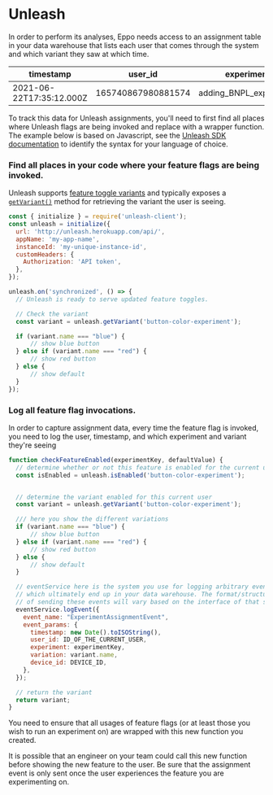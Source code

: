 # Unleash

In order to perform its analyses, Eppo needs access to an assignment table in your data warehouse that lists each user that comes through the system and which variant they saw at which time.

| timestamp | user_id | experiment | variation |
| --------- | ------- | ---------- | --------- |
| 2021-06-22T17:35:12.000Z | 165740867980881574 | adding_BNPL_experiment | affirm |

To track this data for Unleash assignments, you'll need to first find all places where Unleash flags are being invoked and replace with a wrapper function. The example below is based on Javascript, see the [Unleash SDK documentation](https://docs.getunleash.io/advanced/toggle_variants#client-sdk-support) to identify the syntax for your language of choice.

### Find all places in your code where your feature flags are being invoked.

Unleash supports [feature toggle variants](https://docs.getunleash.io/advanced/toggle_variants) and typically exposes a [`getVariant()`](https://docs.getunleash.io/advanced/toggle_variants#client-sdk-support) method for retrieving the variant the user is seeing. 

```javascript
const { initialize } = require('unleash-client');
const unleash = initialize({
  url: 'http://unleash.herokuapp.com/api/',
  appName: 'my-app-name',
  instanceId: 'my-unique-instance-id',
  customHeaders: {
    Authorization: 'API token',
  },
});

unleash.on('synchronized', () => {
  // Unleash is ready to serve updated feature toggles.

  // Check the variant
  const variant = unleash.getVariant('button-color-experiment');

  if (variant.name === "blue") {
      // show blue button
  } else if (variant.name === "red") {
      // show red button
  } else {
      // show default
  }
});
```

### Log all feature flag invocations.

In order to capture assignment data, every time the feature flag is invoked, you need to log the user, timestamp, and which experiment and variant they're seeing

```javascript
function checkFeatureEnabled(experimentKey, defaultValue) {
  // determine whether or not this feature is enabled for the current user
  const isEnabled = unleash.isEnabled('button-color-experiment');


  // determine the variant enabled for this current user
  const variant = unleash.getVariant('button-color-experiment');

  /// here you show the different variations
  if (variant.name === "blue") {
      // show blue button
  } else if (variant.name === "red") {
      // show red button
  } else {
      // show default
  }

  // eventService here is the system you use for logging arbitrary events
  // which ultimately end up in your data warehouse. The format/structure
  // of sending these events will vary based on the interface of that system.
  eventService.logEvent({
    event_name: "ExperimentAssignmentEvent",
    event_params: {
      timestamp: new Date().toISOString(),
      user_id: ID_OF_THE_CURRENT_USER,
      experiment: experimentKey,
      variation: variant.name,
      device_id: DEVICE_ID,
    },
  });

  // return the variant
  return variant;
}
```

You need to ensure that all usages of feature flags (or at least those you wish to run an experiment on) are wrapped with this new function you created.

It is possible that an engineer on your team could call this new function before showing the new feature to the user. Be sure that the assignment event is only sent once the user experiences the feature you are experimenting on.
